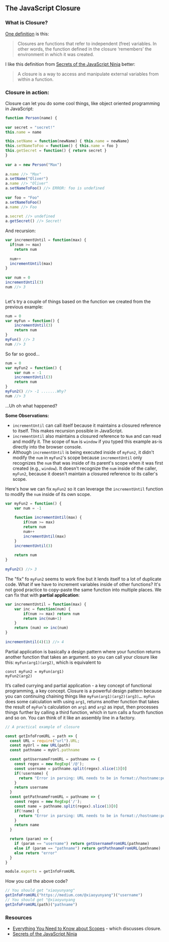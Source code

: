 ## The JavaScript Closure
### What is Closure?

[One definition](https://medium.freecodecamp.org/lets-learn-javascript-closures-66feb44f6a44) is this:
> Closures are functions that refer to independent (free) variables. In other words, the function defined in the closure ‘remembers’ the environment in which it was created.

I like this definition from [Secrets of the JavaScript Ninja](https://www.manning.com/books/secrets-of-the-javascript-ninja-second-edition) better:
>A closure is a way to access and manipulate external variables from within a function.


### Closure in action:

Closure can let you do some cool things, like object oriented programming in JavaScript:

```javascript
function Person(name) {
    
var secret = "secret!"
this.name = name

this.setName = function(newName) { this.name = newName}
this.setNameToFoo = function() { this.name = foo }
this.getSecret = function() { return secret }
}
    
var a = new Person("Max")
    
a.name //> "Max"
a.setName("Oliver")
a.name //> "Oliver"
a.setNameToFoo() //> ERROR: foo is undefined
    
var foo = "Foo"
a.setNameToFoo()
a.name //> Foo
    
a.secret //> undefined
a.getSecret() //> Secret!
```
	
And recursion:


```javascript
var incrementUntil = function(max) { 
  if(num >= max) 
    return num 
  
  num++
  incrementUntil(max)
}
	
var num = 0
incrementUntil(3)
num //> 3
	
```

Let's try a couple of things based on the function we created from the previous example:

```javascript
num = 0
var myFun = function() { 
	incrementUntil(3)
	return num 
}
myFun() //> 3
num //> 3
```

So far so good...

```javascript
num = 0
var myFun2 = function() { 
	var num = -1
	incrementUntil(3)
	return num 
}
myFun2() //> -1 .......Why?
num //> 3

```

...Uh oh what happened?

	
**Some Observations:**
	
* `incrementUntil` can call itself because it maintains a closured reference to itself. This makes recursion possible in JavaScript.
* `incrementUntil` also maintains a closured reference to `Num` and can read and modify it. The scope of `Num` is `window` if you typed this example as-is directly into the browser console.
* Although `incrementUntil` is being executed inside of `myFun2`, it didn't modify the `num` in `myFun2`'s scope because `incrementUntil` only recognizes the `num` that was inside of its parent's scope when it was first created (e.g., `window`). It doesn't recognize the `num` inside of the caller, `myFun2`, because it doesn't maintain a closured reference to its caller's scope.


Here's how we can fix `myFun2` so it can leverage the `incrementUntil` function to modify the `num` inside of its own scope.
	
```javascript
var myFun2 = function() { 
	var num = -1
	
	function incrementUntil(max) { 
		if(num >= max) 
		return num 
		num++
		incrementUntil(max)
	}
	incrementUntil(3)
	
	return num 
}
	
myFun2() //> 3
```
	

The "fix" fo `myFun2` seems to work fine but it lends itself to a lot of duplicate code. What if we have to increment variables inside of other functions? It's not good practice to copy-paste the same function into multiple places. We can fix that with **partial application**:
	
```javascript
var incrementUntil = function(max) {
	var inc = function(num) { 
		if(num >= max) return num 
		return inc(num+1)
	}
	return (num) => inc(num)
}
	
incrementUntil(4)(1) //> 4	
```  

Partial application is basically a design pattern where your function returns another function that takes an argument.so you can call your closure like this: `myFun(arg1)(arg2)`, which is equivalent to

```
const myFun2 = myFun(arg1)myFun2(arg2)```

It’s called currying and partial application - a key concept of functional programming, a key concept. Closure is a powerful design pattern because you can continuing chaining things like `myFun(arg1)(arg2)(arg3)…`. `myFun` does some calculation with using `arg1`, returns another function that takes the result of `myFun`'s calculation on `arg1` and `arg2` as input, then processes things further by calling a third function, which in turn calls a fourth function and so on. You can think of it like an assembly line in a factory.


```javascript
// A practical example of closure

const getInfoFromURL = path => {
  const URL = require("url").URL;
  const myUrl = new URL(path)
  const pathname = myUrl.pathname

  const getUsernameFromURL = pathname => {
    const regex = new RegExp('/@');
    const username = pathname.split(regex).slice(1)[0]
    if(!username) {
      return "Error in parsing: URL needs to be in format://hostname:port/@username"
    }
    return username
  }
  const getPathnameFromURL = pathname => {
    const regex = new RegExp('/');
    const name = pathname.split(regex).slice(1)[0]
    if(!name) {
      return "Error in parsing: URL needs to be in format://hostname:port/pathname"
    }
    return name
  }

  return (param) => {
    if (param == "username") return getUsernameFromURL(pathname)
    else if (param == "pathname") return getPathnameFromURL(pathname)
    else return "error"
  }
}

module.exports = getInfoFromURL

```
How you call the above code?

```javascript
// You should get "xiaoyunyang" 
getInfoFromURL("https://medium.com/@xiaoyunyang")("username")
// You should get "@xiaoyunyang
getInfoFromURL(path)("pathname")
```


### Resources

* [Everything You Need to Know about Scopes](https://toddmotto.com/everything-you-wanted-to-know-about-javascript-scope/) - which discusses closure.
* [Secrets of the JavaScript Ninja](https://www.manning.com/books/secrets-of-the-javascript-ninja-second-edition)